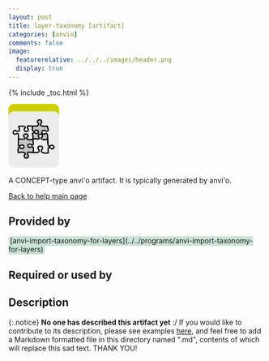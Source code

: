 ```yaml
---
layout: post
title: layer-taxonomy [artifact]
categories: [anvio]
comments: false
image:
  featurerelative: ../../../images/header.png
  display: true
---
```



{% include _toc.html %}


<img src="../../images/icons/CONCEPT.png" alt="CONCEPT" style="width:100px; border:none" />

A CONCEPT-type anvi'o artifact. It is typically generated by anvi'o.

[Back to help main page](../../)

## Provided by


<p style="text-align: left" markdown="1"><span style="background:#cbe4d5; padding: 0px 3px 2px 3px; border-radius: 5px;">[anvi-import-taxonomy-for-layers](../../programs/anvi-import-taxonomy-for-layers)</span></p>


## Required or used by

<p style="text-align: left" markdown="1"></p>

## Description

{:.notice}
**No one has described this artifact yet** :/ If you would like to contribute to its description, please see examples [here](https://github.com/merenlab/anvio/tree/master/anvio/docs), and feel free to add a Markdown formatted file in this directory named ".md", contents of which will replace this sad text. THANK YOU!

